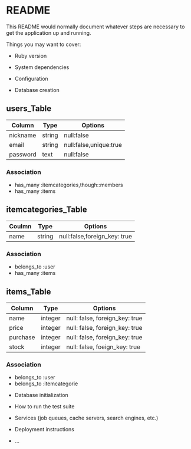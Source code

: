 # README

This README would normally document whatever steps are necessary to get the
application up and running.

Things you may want to cover:

* Ruby version

* System dependencies

* Configuration

* Database creation

## users_Table

|Column|Type|Options|
|------|----|-------|
|nickname|string|null:false|
|email|string|null:false,unique:true|
|password|text|null:false|

### Association
- has_many :itemcategories,though::members
- has_many :items


## itemcategories_Table

|Coulmn|Type|Options|
|------|----|-------|
|name|string|null:false,foreign_key: true|

### Association
- belongs_to :user
- has_many :items

## items_Table

|Column|Type|Options|
|------|----|-------|
|name|integer|null: false, foreign_key: true|
|price|integer|null: false, foreign_key: true|
|purchase|integer|null: false, foreign_key: true|
|stock|integer|null: false, foeign_key: true|

### Association
- belongs_to :user
- belongs_to :itemcategorie


* Database initialization

* How to run the test suite

* Services (job queues, cache servers, search engines, etc.)

* Deployment instructions

* ...
